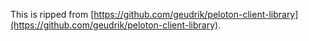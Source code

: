This is ripped from [https://github.com/geudrik/peloton-client-library](https://github.com/geudrik/peloton-client-library).
